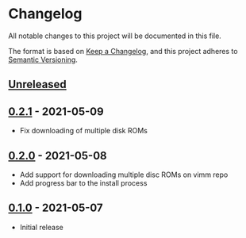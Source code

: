 # Changelog
All notable changes to this project will be documented in this file.

The format is based on [Keep a Changelog](https://keepachangelog.com/en/1.0.0/),
and this project adheres to [Semantic Versioning](https://semver.org/spec/v2.0.0.html).

## [Unreleased]

## [0.2.1] - 2021-05-09
- Fix downloading of multiple disk ROMs

## [0.2.0] - 2021-05-08
- Add support for downloading multiple disc ROMs on vimm repo
- Add progress bar to the install process

## [0.1.0] - 2021-05-07
- Initial release

[Unreleased]: https://github.com/lucasmundim/gamerom/compare/v0.2.1...HEAD
[0.2.1]: https://github.com/lucasmundim/gamerom/compare/v0.2.0...v0.2.1
[0.2.0]: https://github.com/lucasmundim/gamerom/compare/v0.1.0...v0.2.0
[0.1.0]: https://github.com/lucasmundim/gamerom/releases/tag/v0.1.0
